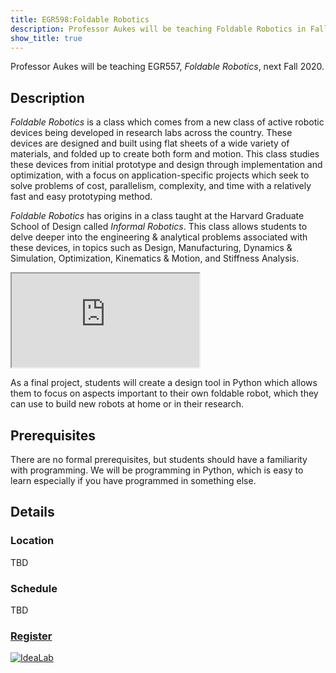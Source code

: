 ```yaml
---
title: EGR598:Foldable Robotics
description: Professor Aukes will be teaching Foldable Robotics in Fall 2020
show_title: true
---
```


Professor Aukes will be teaching EGR557, *Foldable Robotics*, next Fall 2020.

Description
-----------

*Foldable Robotics* is a class which comes from a new class of active robotic devices being developed in research labs across the country.  These devices are designed and built using flat sheets of a wide variety of materials, and folded up to create both form and motion.  This class studies these devices from initial prototype and design through implementation and optimization, with a focus on application-specific projects which seek to solve problems of cost, parallelism, complexity, and time with a relatively fast and easy prototyping method.

*Foldable Robotics* has origins in a class taught at the Harvard Graduate School of Design called *Informal Robotics*.  This class allows students to delve deeper into the engineering & analytical problems associated with these devices, in topics such as Design, Manufacturing, Dynamics & Simulation, Optimization, Kinematics & Motion, and Stiffness Analysis.

<div class="embed-responsive embed-responsive-16by9">
  <iframe src="https://www.youtube.com/embed/yEy4twgUw6w" allowfullscreen></iframe>
</div>

As a final project, students will create a design tool in Python which allows them to focus on aspects important to their own foldable robot, which they can use to build new robots at home or in their research.

Prerequisites
-------------

There are no formal prerequisites, but students should have a familiarity with programming.  We will be programming in Python, which is easy to learn especially if you have programmed in something else.

Details
-------

### Location
TBD

### Schedule
TBD

### [Register](https://webapp4.asu.edu/catalog/course?t=2181&r=30113)

<a href="{{site.base_path}}/assets/images/poster2018.pdf"><img class="img-responsive center-block" src="{{site.base_path}}/assets/images/poster2018.png" style="max-width:50%;" alt="IdeaLab"></a>
